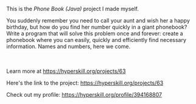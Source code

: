 This is the *Phone Book (Java)* project I made myself.


<p>You suddenly remember you need to call your aunt and wish her a happy birthday, but how do you find her number quickly in a giant phonebook? Write a program that will solve this problem once and forever: create a phonebook where you can easily, quickly and efficiently find necessary information. Names and numbers, here we come.</p><br/><br/>Learn more at <a href="https://hyperskill.org/projects/63?utm_source=ide&utm_medium=ide&utm_campaign=ide&utm_content=project-card">https://hyperskill.org/projects/63</a>

Here's the link to the project: https://hyperskill.org/projects/63

Check out my profile: https://hyperskill.org/profile/394168807